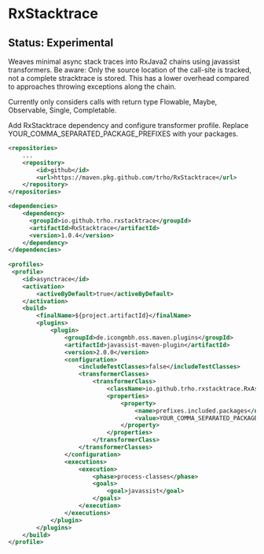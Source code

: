 # RxStacktrace
## Status: Experimental

Weaves minimal async stack traces into RxJava2 chains using javassist transformers.
Be aware: Only the source location of the call-site is tracked, not a complete stracktrace is stored.
This has a lower overhead compared to approaches throwing exceptions along the chain.

Currently only considers calls with return type Flowable, Maybe, Observable, Single, Completable.

Add RxStacktrace dependency and configure transformer profile.
Replace YOUR_COMMA_SEPARATED_PACKAGE_PREFIXES with your packages.

```xml
<repositories>
    ...
    <repository>
        <id>github</id>
        <url>https://maven.pkg.github.com/trho/RxStacktrace</url>
    </repository>
</repositories>

<dependencies>
    <dependency>
      <groupId>io.github.trho.rxstacktrace</groupId>
      <artifactId>RxStacktrace</artifactId>
      <version>1.0.4</version>
    </dependency>
</dependencies>
    
<profiles>    
 <profile>
    <id>asynctrace</id>
    <activation>
        <activeByDefault>true</activeByDefault>
    </activation>
    <build>
        <finalName>${project.artifactId}</finalName>
        <plugins>
            <plugin>
                <groupId>de.icongmbh.oss.maven.plugins</groupId>
                <artifactId>javassist-maven-plugin</artifactId>
                <version>2.0.0</version>
                <configuration>
                    <includeTestClasses>false</includeTestClasses>
                    <transformerClasses>
                        <transformerClass>
                            <className>io.github.trho.rxstacktrace.RxAsyncStacktraceTransformer</className>
                            <properties>
                                <property>
                                    <name>prefixes.included.packages</name>
                                    <value>YOUR_COMMA_SEPARATED_PACKAGE_PREFIXES</value>
                                </property>
                            </properties>
                        </transformerClass>
                    </transformerClasses>
                </configuration>
                <executions>
                    <execution>
                        <phase>process-classes</phase>
                        <goals>
                            <goal>javassist</goal>
                        </goals>
                    </execution>
                </executions>
            </plugin>
        </plugins>
    </build>
</profile>
```
